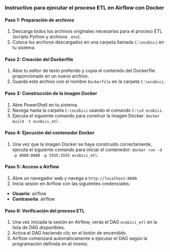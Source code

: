 ### Instructivo para ejecutar el proceso ETL en Airflow con Docker

#### Paso 1: Preparación de archivos

1. Descarga todos los archivos originales necesarios para el proceso ETL (scripts Python y archivos `.env`).
2. Coloca los archivos descargados en una carpeta llamada `C:\ecobici` en tu sistema.

#### Paso 2: Creación del Dockerfile

1. Abre tu editor de texto preferido y copia el contenido del Dockerfile proporcionado en un nuevo archivo.
2. Guarda este archivo con el nombre `Dockerfile` en la carpeta `C:\ecobici`.

#### Paso 3: Construcción de la imagen Docker

1. Abre PowerShell en tu sistema.
2. Navega hasta la carpeta `C:\ecobici` usando el comando `C:\cd ecobici`.
3. Ejecuta el siguiente comando para construir la imagen Docker: `docker build -t ecobici_etl` .

#### Paso 4: Ejecución del contenedor Docker

1. Una vez que la imagen Docker se haya construido correctamente, ejecuta el siguiente comando para iniciar el contenedor: `docker run -d -p 8080:8080 -p 5555:5555 ecobici_etl`.


#### Paso 5: Acceso a Airflow

1. Abre un navegador web y navega a `http://localhost:8080`.
2. Inicia sesión en Airflow con las siguientes credenciales:
- **Usuario**: airflow
- **Contraseña**: airflow

#### Paso 6: Verificación del proceso ETL

1. Una vez iniciada la sesión en Airflow, verás el DAG `ecobici_etl` en la lista de DAG disponibles.
2. Activa el DAG haciendo clic en el botón de encendido.
3. Airflow comenzará automáticamente a ejecutar el DAG según la programación definida en el mismo.